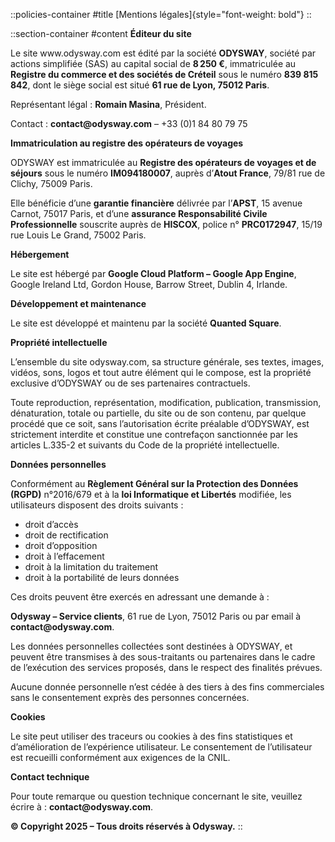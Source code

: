 ::policies-container
#title
[Mentions légales]{style="font-weight: bold"}
::

::section-container
#content
**Éditeur du site**

Le site www\.odysway.com est édité par la société **ODYSWAY**, société par actions simplifiée (SAS) au capital social de **8 250 €**, immatriculée au **Registre du commerce et des sociétés de Créteil** sous le numéro **839 815 842**, dont le siège social est situé **61 rue de Lyon, 75012 Paris**.

Représentant légal : **Romain Masina**, Président.

Contact : **contact\@odysway.com** – +33 (0)1 84 80 79 75

**Immatriculation au registre des opérateurs de voyages**

ODYSWAY est immatriculée au **Registre des opérateurs de voyages et de séjours** sous le numéro **IM094180007**, auprès d’**Atout France**, 79/81 rue de Clichy, 75009 Paris.

Elle bénéficie d’une **garantie financière** délivrée par l’**APST**, 15 avenue Carnot, 75017 Paris, et d’une **assurance Responsabilité Civile Professionnelle** souscrite auprès de **HISCOX**, police n° **PRC0172947**, 15/19 rue Louis Le Grand, 75002 Paris.

**Hébergement**

Le site est hébergé par **Google Cloud Platform – Google App Engine**, Google Ireland Ltd, Gordon House, Barrow Street, Dublin 4, Irlande.

**Développement et maintenance**

Le site est développé et maintenu par la société **Quanted Square**.

**Propriété intellectuelle**

L’ensemble du site odysway.com, sa structure générale, ses textes, images, vidéos, sons, logos et tout autre élément qui le compose, est la propriété exclusive d’ODYSWAY ou de ses partenaires contractuels.

Toute reproduction, représentation, modification, publication, transmission, dénaturation, totale ou partielle, du site ou de son contenu, par quelque procédé que ce soit, sans l’autorisation écrite préalable d’ODYSWAY, est strictement interdite et constitue une contrefaçon sanctionnée par les articles L.335-2 et suivants du Code de la propriété intellectuelle.

**Données personnelles**

Conformément au **Règlement Général sur la Protection des Données (RGPD)** n°2016/679 et à la **loi Informatique et Libertés** modifiée, les utilisateurs disposent des droits suivants :

- droit d’accès
- droit de rectification
- droit d’opposition
- droit à l’effacement
- droit à la limitation du traitement
- droit à la portabilité de leurs données

Ces droits peuvent être exercés en adressant une demande à :

**Odysway – Service clients**, 61 rue de Lyon, 75012 Paris ou par email à **contact\@odysway.com**.

Les données personnelles collectées sont destinées à ODYSWAY, et peuvent être transmises à des sous-traitants ou partenaires dans le cadre de l’exécution des services proposés, dans le respect des finalités prévues.

Aucune donnée personnelle n’est cédée à des tiers à des fins commerciales sans le consentement exprès des personnes concernées.

**Cookies**

Le site peut utiliser des traceurs ou cookies à des fins statistiques et d’amélioration de l’expérience utilisateur. Le consentement de l’utilisateur est recueilli conformément aux exigences de la CNIL.

**Contact technique**

Pour toute remarque ou question technique concernant le site, veuillez écrire à : **contact\@odysway.com**.

**© Copyright 2025 – Tous droits réservés à Odysway.**
::
